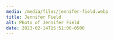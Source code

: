 ```yaml
---
media: /media/files/jennifer-field.webp
title: Jennifer Field
alt: Photo of Jennifer Field
date: 2023-02-14T15:51:00-0500
---
```

